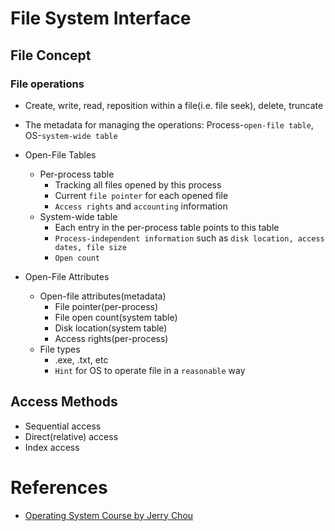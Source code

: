 # File System Interface
## File Concept
### File operations
* Create, write, read, reposition within a file(i.e. file seek), delete, truncate
* The metadata for managing the operations: Process-`open-file table`, OS-`system-wide table`
* Open-File Tables
	* Per-process table
		* Tracking all files opened by this process
		* Current `file pointer` for each opened file
		* `Access rights` and `accounting` information
	* System-wide table
		* Each entry in the per-process table points to this table
		* `Process-independent information` such as `disk location, access dates, file size`
		* `Open count`

* Open-File Attributes
	* Open-file attributes(metadata)
		* File pointer(per-process)
		* File open count(system table)
		* Disk location(system table)
		* Access rights(per-process)
	* File types 
		* .exe, .txt, etc
		* `Hint` for OS to operate file in a `reasonable` way

## Access Methods
* Sequential access
* Direct(relative) access
* Index access 

# References
* [Operating System Course by Jerry Chou](https://www.youtube.com/watch?v=xzjOe7-m6qc&list=PLS0SUwlYe8czigQPzgJTH2rJtwm0LXvDX)